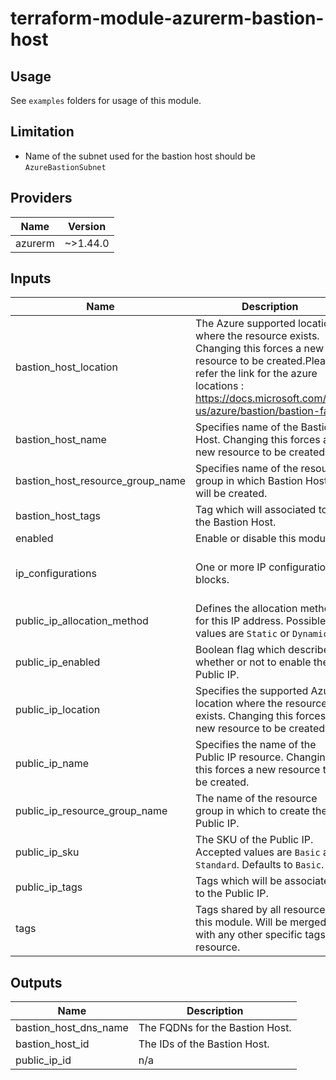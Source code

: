 # terraform-module-azurerm-bastion-host

## Usage
See `examples` folders for usage of this module.

## Limitation
- Name of the subnet used for the bastion host should be `AzureBastionSubnet`

<!-- BEGINNING OF PRE-COMMIT-TERRAFORM DOCS HOOK -->
## Providers

| Name | Version |
|------|---------|
| azurerm | ~>1.44.0 |

## Inputs

| Name | Description | Type | Default | Required |
|------|-------------|------|---------|:-----:|
| bastion\_host\_location | The Azure supported location where the resource exists. Changing this forces a new resource to be created.Please refer the link for the azure locations : https://docs.microsoft.com/en-us/azure/bastion/bastion-faq | `string` | `""` | no |
| bastion\_host\_name | Specifies name of the Bastion Host. Changing this forces a new resource to be created. | `string` | `""` | no |
| bastion\_host\_resource\_group\_name | Specifies name of the resource group in which Bastion Host will be created. | `string` | `""` | no |
| bastion\_host\_tags | Tag which will associated to the Bastion Host. | `map` | `{}` | no |
| enabled | Enable or disable this module. | `bool` | `true` | no |
| ip\_configurations | One or more IP configuration blocks. | `list(object({ name = string, subnet_id = string }))` | `[]` | no |
| public\_ip\_allocation\_method | Defines the allocation method for this IP address. Possible values are `Static` or `Dynamic`. | `string` | `"Dynamic"` | no |
| public\_ip\_enabled | Boolean flag which describes whether or not to enable the Public IP. | `bool` | `false` | no |
| public\_ip\_location | Specifies the supported Azure location where the resource exists. Changing this forces a new resource to be created. | `string` | `""` | no |
| public\_ip\_name | Specifies the name of the Public IP resource. Changing this forces a new resource to be created. | `string` | `""` | no |
| public\_ip\_resource\_group\_name | The name of the resource group in which to create the Public IP. | `string` | `""` | no |
| public\_ip\_sku | The SKU of the Public IP. Accepted values are `Basic` and `Standard`. Defaults to `Basic`. | `string` | `"Basic"` | no |
| public\_ip\_tags | Tags which will be associated to the Public IP. | `map` | `{}` | no |
| tags | Tags shared by all resources of this module. Will be merged with any other specific tags by resource. | `map` | `{}` | no |

## Outputs

| Name | Description |
|------|-------------|
| bastion\_host\_dns\_name | The FQDNs for the Bastion Host. |
| bastion\_host\_id | The IDs of the Bastion Host. |
| public\_ip\_id | n/a |

<!-- END OF PRE-COMMIT-TERRAFORM DOCS HOOK -->
